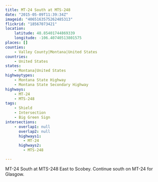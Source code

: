 ```yaml
---
title: MT-24 South at MTS-248
date: "2015-05-09T11:39:34Z"
imageid: "4065163575262485313"
flickrid: "18567073421"
location:
    latitude: 48.85401744869339
    longitude: -106.40740513801575
places: []
counties:
    - Valley County|Montana|United States
countries:
    - United States
states:
    - Montana|United States
highwaytypes:
    - Montana State Highway
    - Montana State Secondary Highway
highways:
    - MT-24
    - MTS-248
tags:
    - Shield
    - Intersection
    - Big Green Sign
intersections:
    - overlap1: null
      overlap2: null
      highways1:
        - MT-24
      highways2:
        - MTS-248

---
```

MT-24 South at MTS-248 East to Scobey.  Continue south on MT-24 for Glasgow.
